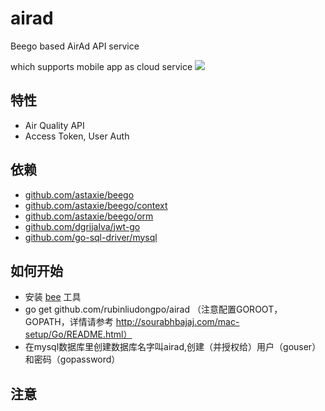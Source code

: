 # airad
Beego based AirAd API service

which supports mobile app as cloud service
![](https://github.com/rubinliudongpo/airad/blob/master/pictures/airad.png)

## 特性

- Air Quality API 
- Access Token, User Auth

## 依赖

- [github.com/astaxie/beego](https://github.com/astaxie/beego)
- [github.com/astaxie/beego/context](https://github.com/astaxie/beego/context)
- [github.com/astaxie/beego/orm](https://github.com/astaxie/beego/orm)
- [github.com/dgrijalva/jwt-go](https://github.com/dgrijalva/jwt-go)
- [github.com/go-sql-driver/mysql](https://github.com/go-sql-driver/mysql)


## 如何开始

- 安装 [bee](https://github.com/beego/bee) 工具
- go get github.com/rubinliudongpo/airad （注意配置GOROOT，GOPATH，详情请参考 http://sourabhbajaj.com/mac-setup/Go/README.html）
- 在mysql数据库里创建数据库名字叫airad,创建（并授权给）用户（gouser）和密码（gopassword）

## 注意
